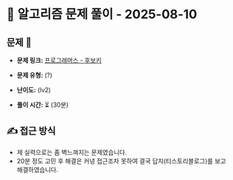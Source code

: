 # 📝 알고리즘 문제 풀이 - 2025-08-10

## 문제 📖

- **문제 링크:** [프로그래머스 - 후보키](https://school.programmers.co.kr/learn/courses/30/lessons/42890)

- **문제 유형:** (?)

- **난이도:** (lv2)

- **풀이 시간:** ⏳ (30분)

## ✍ 접근 방식

- 제 실력으로는 좀 벽느껴지는 문제였습니다.
- 20분 정도 고민 후 해결은 커녕 접근조차 못하여 결국 답지(티스토리블로그)를 보고 해결하였습니다.
